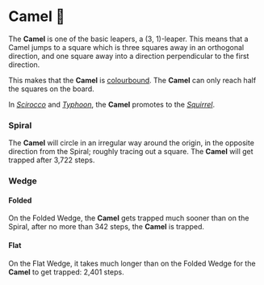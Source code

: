 # Camel &#x1F42B;

The **Camel** is one of the basic leapers, a (3, 1)-leaper. This means
that a Camel jumps to a square which is three squares away in an orthogonal
direction, and one square away into a direction perpendicular to the
first direction.

This makes that the **Camel** is
[colourbound](#wiki:Glossary_of_chess#Colorbound).
The **Camel** can only reach half the squares on the board.

In [*Scirocco*](#chess-v:rules/scirocco) and
[*Typhoon*](#chess-v:rules/typhoon-revised), the **Camel** promotes
to the [*Squirrel*](squirrel.html).

### Spiral

The **Camel** will circle in an irregular way around the origin, in
the opposite direction from the Spiral; roughly tracing out a square.
The **Camel** will get trapped after 3,722 steps.

### Wedge

#### Folded

On the Folded Wedge, the **Camel** gets trapped much sooner than on
the Spiral, after no more than 342 steps, the **Camel** is trapped.

#### Flat

On the Flat Wedge, it takes much longer than on the Folded Wedge for
the **Camel** to get trapped: 2,401 steps.
